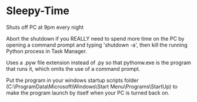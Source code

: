 # Sleepy-Time
Shuts off PC at 9pm every night

Abort the shutdown if you REALLY need to spend more time on the PC by opening a command prompt and typing 'shutdown -a', then kill the running Python process in Task Manager.

Uses a .pyw file extension instead of .py so that pythonw.exe is the program that runs it, which omits the use of a command prompt.

Put the program in your windows startup scripts folder (C:\ProgramData\Microsoft\Windows\Start Menu\Programs\StartUp) to make the program launch by itself when your PC is turned back on.
